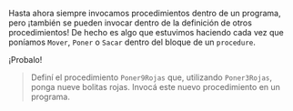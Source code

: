 Hasta ahora siempre invocamos procedimientos dentro de un programa, pero ¡también se pueden invocar dentro de la definición de otros procedimientos! De hecho es algo que estuvimos haciendo cada vez que poníamos `Mover`, `Poner` o `Sacar` dentro del bloque de un `procedure`.

¡Probalo!

> Definí el procedimiento `Poner9Rojas` que, utilizando `Poner3Rojas`, ponga nueve bolitas rojas. Invocá este nuevo procedimiento en un programa. 
